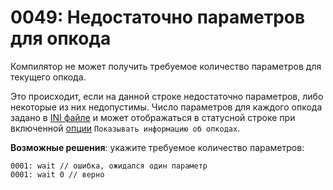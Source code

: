 # 0049: Недостаточно параметров для опкода

Компилятор не может получить требуемое количество параметров для текущего опкода. 

Это происходит, если на данной строке недостаточно параметров, либо некоторые из них недопустимы. Число параметров для каждого опкода задано в [INI файле](../../edit-modes/opcodes-list-scm.ini.md) и может отображаться в статусной строке при включенной [опции](../../options/editor.md#nastroiki) `Показывать информацию об опкодах`.

**Возможные решения**: укажите требуемое количество параметров:

```text
0001: wait // ошибка, ожидался один параметр
0001: wait 0 // верно
```

